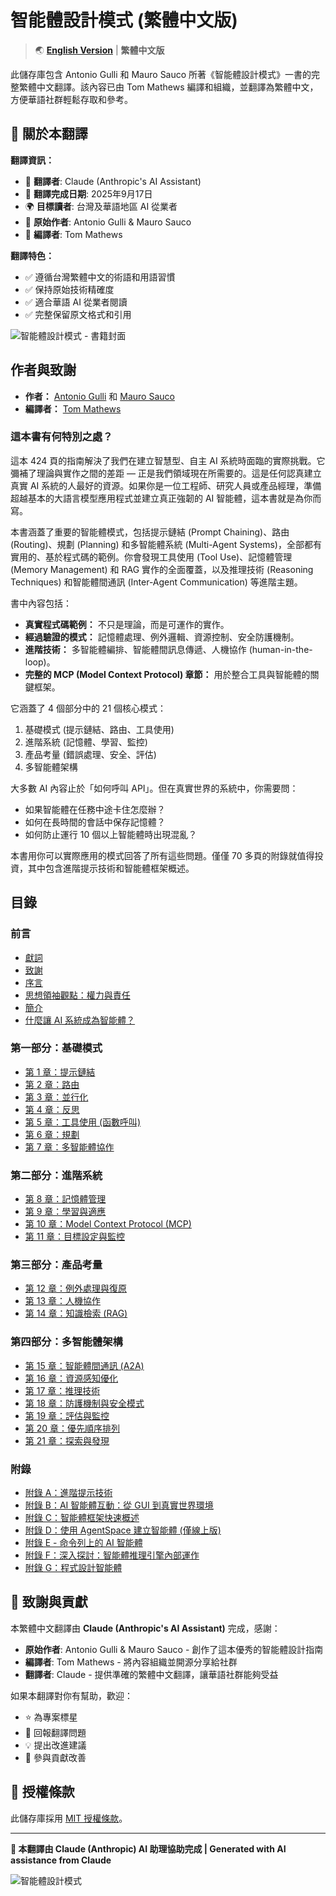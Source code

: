# 智能體設計模式 (繁體中文版)

> 🌏 **[English Version](https://github.com/circleghost/Agentic-Design-Patterns/tree/main)** | **繁體中文版**

此儲存庫包含 Antonio Gulli 和 Mauro Sauco 所著《智能體設計模式》一書的完整繁體中文翻譯。該內容已由 Tom Mathews 編譯和組織，並翻譯為繁體中文，方便華語社群輕鬆存取和參考。

## 🤖 關於本翻譯

**翻譯資訊：**
- 🤖 **翻譯者**: Claude (Anthropic's AI Assistant)
- 📅 **翻譯完成日期**: 2025年9月17日
- 🌍 **目標讀者**: 台灣及華語地區 AI 從業者
- 📖 **原始作者**: Antonio Gulli & Mauro Sauco
- 📝 **編譯者**: Tom Mathews

**翻譯特色：**
- ✅ 遵循台灣繁體中文的術語和用語習慣
- ✅ 保持原始技術精確度
- ✅ 適合華語 AI 從業者閱讀
- ✅ 完整保留原文格式和引用

![智能體設計模式 - 書籍封面](assets/Agentic_Design_Patterns_Book_Cover.png)

## 作者與致謝

- **作者：** [Antonio Gulli](https://www.linkedin.com/in/searchguy/) 和 [Mauro Sauco](https://www.linkedin.com/in/maurosauco/)
- **編譯者：** [Tom Mathews](https://www.linkedin.com/in/mathews-tom/)

### 這本書有何特別之處？

這本 424 頁的指南解決了我們在建立智慧型、自主 AI 系統時面臨的實際挑戰。它彌補了理論與實作之間的差距 — 正是我們領域現在所需要的。這是任何認真建立真實 AI 系統的人最好的資源。如果你是一位工程師、研究人員或產品經理，準備超越基本的大語言模型應用程式並建立真正強韌的 AI 智能體，這本書就是為你而寫。

本書涵蓋了重要的智能體模式，包括提示鏈結 (Prompt Chaining)、路由 (Routing)、規劃 (Planning) 和多智能體系統 (Multi-Agent Systems)，全部都有實用的、基於程式碼的範例。你會發現工具使用 (Tool Use)、記憶體管理 (Memory Management) 和 RAG 實作的全面覆蓋，以及推理技術 (Reasoning Techniques) 和智能體間通訊 (Inter-Agent Communication) 等進階主題。

書中內容包括：

- **真實程式碼範例：** 不只是理論，而是可運作的實作。
- **經過驗證的模式：** 記憶體處理、例外邏輯、資源控制、安全防護機制。
- **進階技術：** 多智能體編排、智能體間訊息傳遞、人機協作 (human-in-the-loop)。
- **完整的 MCP (Model Context Protocol) 章節：** 用於整合工具與智能體的關鍵框架。

它涵蓋了 4 個部分中的 21 個核心模式：

1. 基礎模式 (提示鏈結、路由、工具使用)
2. 進階系統 (記憶體、學習、監控)
3. 產品考量 (錯誤處理、安全、評估)
4. 多智能體架構

大多數 AI 內容止於「如何呼叫 API」。但在真實世界的系統中，你需要問：

- 如果智能體在任務中途卡住怎麼辦？
- 如何在長時間的會話中保存記憶體？
- 如何防止運行 10 個以上智能體時出現混亂？

本書用你可以實際應用的模式回答了所有這些問題。僅僅 70 多頁的附錄就值得投資，其中包含進階提示技術和智能體框架概述。

## 目錄

### 前言

- [獻詞](00-Introduction/01-Dedication.md)
- [致謝](00-Introduction/02-Acknowledgment.md)
- [序言](00-Introduction/03-Foreword.md)
- [思想領袖觀點：權力與責任](00-Introduction/04-A_Thought_Leaders_Perspective_Power_and_Responsibility.md)
- [簡介](00-Introduction/05-Introduction.md)
- [什麼讓 AI 系統成為智能體？](00-Introduction/06-What_makes_an_AI_system_an_Agent.md)

### 第一部分：基礎模式

- [第 1 章：提示鏈結](01-Part_One/Chapter_1-Prompt_Chaining.md)
- [第 2 章：路由](01-Part_One/Chapter_2-Routing.md)
- [第 3 章：並行化](01-Part_One/Chapter_3-Parallelization.md)
- [第 4 章：反思](01-Part_One/Chapter_4-Reflection.md)
- [第 5 章：工具使用 (函數呼叫)](01-Part_One/Chapter_5-Tool_Use_(Function_Calling).md)
- [第 6 章：規劃](01-Part_One/Chapter_6-Planning.md)
- [第 7 章：多智能體協作](01-Part_One/Chapter_7-Multi-Agent_Collaboration.md)

### 第二部分：進階系統

- [第 8 章：記憶體管理](02-Part_Two/Chapter_8-Memory_Management.md)
- [第 9 章：學習與適應](02-Part_Two/Chapter_9-Learning_and_Adaptation.md)
- [第 10 章：Model Context Protocol (MCP)](02-Part_Two/Chapter_10-Model_Context_Protocol_(MCP).md)
- [第 11 章：目標設定與監控](02-Part_Two/Chapter_11-Goal_Setting_and_Monitoring.md)

### 第三部分：產品考量

- [第 12 章：例外處理與復原](03-Part_Three/Chapter_12-Exception_Handling_and_Recovery.md)
- [第 13 章：人機協作](03-Part_Three/Chapter_13-Human_in_the_Loop.md)
- [第 14 章：知識檢索 (RAG)](03-Part_Three/Chapter_14-Knowledge_Retrieval_(RAG).md)

### 第四部分：多智能體架構

- [第 15 章：智能體間通訊 (A2A)](04-Part_Four/Chapter_15-Inter_Agent_Communication_(A2A).md)
- [第 16 章：資源感知優化](04-Part_Four/Chapter_16-Resource_Aware_Optimization.md)
- [第 17 章：推理技術](04-Part_Four/Chapter_17-Reasoning_Techniques.md)
- [第 18 章：防護機制與安全模式](04-Part_Four/Chapter_18-Guardrails_Safety_Patterns.md)
- [第 19 章：評估與監控](04-Part_Four/Chapter_19-Evaluation_and_Monitoring.md)
- [第 20 章：優先順序排列](04-Part_Four/Chapter_20-Prioritization.md)
- [第 21 章：探索與發現](04-Part_Four/Chapter_21-Exploration_and_Discovery.md)

### 附錄

- [附錄 A：進階提示技術](05-Appendix/Appendix_A-Advanced_Prompting_Techniques.md)
- [附錄 B：AI 智能體互動：從 GUI 到真實世界環境](05-Appendix/Appendix_B-AI_Agentic_Interactions_From_GUI_to_Real_World_Environment.md)
- [附錄 C：智能體框架快速概述](05-Appendix/Appendix_C-Quick_Overview_of_Agentic_Frameworks.md)
- [附錄 D：使用 AgentSpace 建立智能體 (僅線上版)](05-Appendix/Appendix_D-Building_an_Agent_with_AgentSpace_(on_line_only).md)
- [附錄 E - 命令列上的 AI 智能體](05-Appendix/Appendix_E-AI_Agents_on_the_CLI.md)
- [附錄 F：深入探討：智能體推理引擎內部運作](05-Appendix/Appendix_F-Under_the_Hood_An_Inside_Look_at_the_Agents_Reasoning_Engines.md)
- [附錄 G：程式設計智能體](05-Appendix/Appendix_G-Coding_Agents.md)

## 💝 致謝與貢獻

本繁體中文翻譯由 **Claude (Anthropic's AI Assistant)** 完成，感謝：

- **原始作者**: Antonio Gulli & Mauro Sauco - 創作了這本優秀的智能體設計指南
- **編譯者**: Tom Mathews - 將內容組織並開源分享給社群
- **翻譯者**: Claude - 提供準確的繁體中文翻譯，讓華語社群能夠受益

如果本翻譯對你有幫助，歡迎：
- ⭐ 為專案標星
- 🐛 回報翻譯問題
- 💡 提出改進建議
- 🤝 參與貢獻改善

## 📄 授權條款

此儲存庫採用 [MIT 授權條款](LICENSE)。

---

**🤖 本翻譯由 Claude (Anthropic) AI 助理協助完成 | Generated with AI assistance from Claude**

![智能體設計模式](assets/Agentic_Design_Patterns.png)